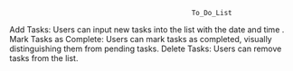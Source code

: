                                                  To_Do_List


Add Tasks: Users can input new tasks into the list with the date and time . Mark Tasks as Complete: Users can mark tasks as completed, visually distinguishing them from pending tasks. Delete Tasks: Users can remove tasks from the list.
